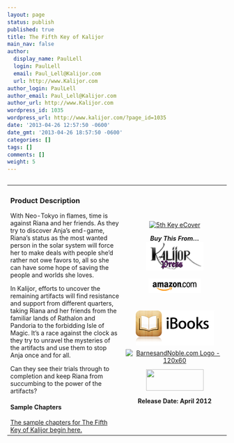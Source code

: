 ```yaml
---
layout: page
status: publish
published: true
title: The Fifth Key of Kalijor
main_nav: false
author:
  display_name: PaulLell
  login: PaulLell
  email: Paul_Lell@Kalijor.com
  url: http://www.Kalijor.com
author_login: PaulLell
author_email: Paul_Lell@Kalijor.com
author_url: http://www.Kalijor.com
wordpress_id: 1035
wordpress_url: http://www.kalijor.com/?page_id=1035
date: '2013-04-26 12:57:50 -0600'
date_gmt: '2013-04-26 18:57:50 -0600'
categories: []
tags: []
comments: []
weight: 5
---
```

<table width="100%" align="left">
<tbody>
<tr>
<td align="left">
<h3>Product Description</h3>
With Neo-Tokyo in flames, time is against Riana and her friends. As they try to discover Anja&rsquo;s end-game, Riana&rsquo;s status as the most wanted person in the solar system will force her to make deals with people she&rsquo;d rather not owe favors to, all so she can have some hope of saving the people and worlds she loves.

In Kalijor, efforts to uncover the remaining artifacts will find resistance and support from different quarters, taking Riana and her friends from the familiar lands of Rathalon and Pandoria to the forbidding Isle of Magic. It&rsquo;s a race against the clock as they try to unravel the mysteries of the artifacts and use them to stop Anja once and for all.

Can they see their trials through to completion and keep Riana from succumbing to the power of the artifacts?

<h4>Sample Chapters</h4>
<a title="Chapter 1" href="https://www.kalijor.com/books/keys-of-kalijor/the-fifth-key-of-kalijor/chapter-1">The sample chapters for The Fifth Key of Kalijor begin here.</a></td>
<td align="center" width="225">
<p style="text-align: center;"><a href="https://www.kalijor.com/wp-content/uploads/2013/04/91ZCp8x31nL__SL1500_.jpg"><img class="aligncenter  wp-image-1036" alt="5th Key eCover" src="https://www.kalijor.com/wp-content/uploads/2013/04/91ZCp8x31nL__SL1500_-691x1024.jpg" width="250" height="370" /></a>

<div><strong><em>Buy This From&hellip;</em></strong></div>
<div style="padding-bottom: 6px;">
<a href="http://www.lulu.com/shop/paul-lell/the-fifth-key-of-kalijor/paperback/product-20956823.html"><img alt="Buy From Us" src="/images/Kalijor_Press.png" border="0" /></a>

<a href="http://amzn.com/B00C6QZQXC"><img alt="Buy From Amazon" src="/images/ShopAmazon.png" border="0" /></a>

</div>
<div style="padding-bottom: 6px;"><a href="http://itunes.apple.com/us/book/isbn9780983621577"><br />
<img alt="" src="/images/iBooks.png" /><br />
</a></div>
<div style="padding-bottom: 6px;"><a href="http://www.barnesandnoble.com/w/the-fifth-key-of-kalijor-paul-lell/1114989077?ean=2940016689371"><img alt="BarnesandNoble.com Logo - 120x60" src="http://ad.linksynergy.com/fs-bin/show?id=tBNt4D9O81A&amp;bids=229293.144&amp;subid=0&amp;type=4&amp;gridnum=6" border="0" /></a></div>
<div style="padding-bottom: 6px;"></div>
<a href="http://www.kobobooks.com/ebook/The-Fifth-Key-of-Kalijor/book-7e4okM33pEKtN3VB6OEuUw/page1.html?s=Y45DiJX3tEKCcpxSozLlcg&amp;r=1" rel="attachment wp-att-874"><img class="aligncenter size-full wp-image-874" title="Kobo" alt="" src="https://www.kalijor.com/wp-content/uploads/2012/04/Kobo.gif" width="132" height="49" /></a>

<div style="padding-bottom: 6px;"></div>
<div style="padding-bottom: 6px;"></div>
<strong>Release Date: April 2012</strong></td>
</tr>
</tbody>
</table>
